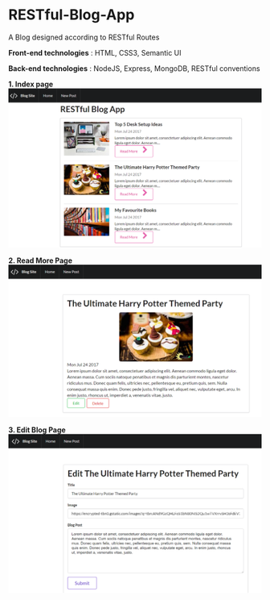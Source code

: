 # RESTful-Blog-App
A Blog designed according to RESTful Routes

__Front-end technologies__ : HTML, CSS3, Semantic UI

__Back-end technologies__ : NodeJS, Express, MongoDB, RESTful conventions

__1. Index page__
![](https://github.com/prajwalajayaprakash/RESTful-Blog-App/blob/master/images/index.PNG)

__2. Read More Page__
![](https://github.com/prajwalajayaprakash/RESTful-Blog-App/blob/master/images/readmore.PNG)

__3. Edit Blog Page__
![](https://github.com/prajwalajayaprakash/RESTful-Blog-App/blob/master/images/edit.PNG)
